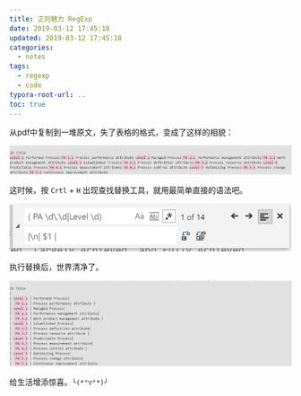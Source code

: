 ```yaml
---
title: 正则魅力 RegExp
date: 2019-03-12 17:45:18
updated: 2019-03-12 17:45:18
categories:
  - notes
tags:
  - regexp
  - code
typora-root-url: ..
toc: true
---
```


从pdf中复制到一堆原文，失了表格的格式，变成了这样的相貌：

![1552413925437](/images/1552413925437.png)

<!-- more -->

这时候，按 `Crtl` + `H` 出现查找替换工具，就用最简单直接的语法吧。

![1552413973793](/images/1552413973793.png)

执行替换后，世界清净了。

![1552414043628](/images/1552414043628.png)

给生活增添惊喜。`╰(*°▽°*)╯`
